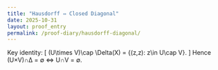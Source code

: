 ```yaml
---
title: "Hausdorff ⇔ Closed Diagonal"
date: 2025-10-31
layout: proof_entry
permalink: /proof-diary/hausdorff-diagonal/
---
```


Key identity:
\[
(U\times V)\cap \Delta(X) = \{(z,z): z\in U\cap V\}.
\]
Hence (U×V)∩Δ = ∅ ⇔ U∩V = ∅.
